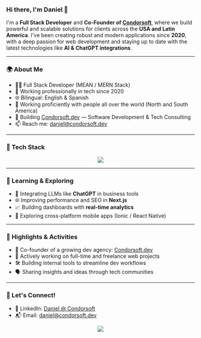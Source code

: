 ### Hi there, I'm Daniel 👋

I'm a **Full Stack Developer** and **Co-Founder of [Condorsoft](https://condorsoft.dev)**, where we build powerful and scalable solutions for clients across the **USA and Latin America**. I've been creating robust and modern applications since **2020**, with a deep passion for web development and staying up to date with the latest technologies like **AI & ChatGPT integrations**.

---

### 🌍 About Me

- 🧑‍💻 Full Stack Developer (MEAN / MERN Stack)
- 📆 Working professionally in tech since 2020
- 🌐 Bilingual: English & Spanish 
- 🤝 Working proficiently with people all over the world (North and South America)
- 🚀 Building [Condorsoft.dev](https://condorsoft.dev) — Software Development & Tech Consulting
- 📫 Reach me: [daniel@condorsoft.dev](mailto:daniel@condorsoft.dev)

---

### 🚀 Tech Stack

<p align="center">
  <img src="https://skillicons.dev/icons?i=js,ts,angular,react,nextjs,nodejs,express,mongodb,mysql,postgres,docker,kubernetes,git,html,css,tailwind" />
</p>

---

### 🧠 Learning & Exploring

- 🤖 Integrating LLMs like **ChatGPT** in business tools
- 🌐 Improving performance and SEO in **Next.js**
- 📈 Building dashboards with **real-time analytics**
- 📱 Exploring cross-platform mobile apps (Ionic / React Native)

---

### 📌 Highlights & Activities

- 🧠 Co-founder of a growing dev agency: [Condorsoft.dev](https://condorsoft.dev)
- 💼 Actively working on full-time and freelance web projects
- 🛠️ Building internal tools to streamline dev workflows
- 🗣️ Sharing insights and ideas through tech communities

---

### 💬 Let's Connect!

- 💼 LinkedIn: [Daniel @ Condorsoft](https://www.linkedin.com/in/daniel-armijos-bustamante/)
- 📬 Email: [daniel@condorsoft.dev](mailto:daniel@condorsoft.dev)

<p align="center">
  <img src="https://readme-typing-svg.demolab.com?font=Fira+Code&pause=1000&center=true&width=435&lines=Let's+build+something+amazing+together!"/>
</p>
